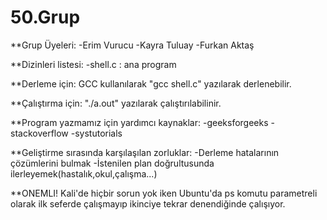 # 50.Grup
**Grup Üyeleri:
-Erim Vurucu
-Kayra Tuluay
-Furkan Aktaş

**Dizinleri listesi:
-shell.c : ana program

**Derleme için:
GCC kullanılarak "gcc shell.c" yazılarak derlenebilir.

**Çalıştırma için:
"./a.out" yazılarak çalıştırılabilinir.

**Program yazmamız için yardımcı kaynaklar:
-geeksforgeeks
-stackoverflow
-systutorials

**Geliştirme sırasında karşılaşılan zorluklar:
-Derleme hatalarının çözümlerini bulmak 
-İstenilen plan doğrultusunda ilerleyemek(hastalık,okul,çalışma...)

**ONEMLI!
Kali'de hiçbir sorun yok iken Ubuntu'da ps komutu parametreli olarak ilk seferde çalışmayıp ikinciye tekrar denendiğinde çalışıyor.

